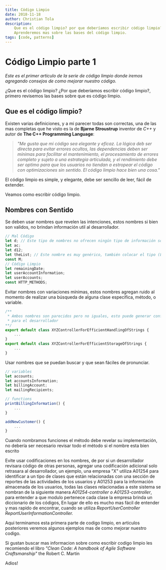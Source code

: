 ```yaml
---
title: Código Limpio
date: 2018-11-18
author: Christian Tola
description:
    Que es el código limpio? por que deberíamos escribir código limpio?
    Aprenderemos mas sobre las bases del código limpio.
tags: [code, patterns]
---
```


# Código Limpio parte 1

*Este es el primer articulo de la serie de código limpio donde iremos agregando consejos de como mejorar nuestro código.*

¿Que es el código limpio? ¿Por que deberíamos escribir código limpio?, primero revisemos las bases sobre que es código limpio.

## Que es el código limpio?

Existen varias definiciones, y a mi parecer todas son correctas, una de las mas completas que he visto es la de **Bjarne Stroustrup** inventor de *C++* y autor de **The C++ Programming Language**:

> *"Me gusta que mi código sea elegante y eficaz. La lógica deb ser directa para evitar errores ocultos, las dependencias deben ser mínimas para facilitar el mantenimiento, el procesamiento de errores completo y sujeto a una estrategia articulada, y el rendimiento debe ser optimo para que los usuarios no tiendan a estropear el código con optimizaciones sin sentido. El código limpio hace bien una cosa."*

El código limpio es simple, y elegante, debe ser sencillo de leer, fácil de extender.
 
Veamos como escribir código limpio.

## Nombres con Sentido

Se deben usar nombres que revelen las intenciones, estos nombres si bien son validos, no brindan información util al desarrollador.

```ts
// Mal Código
let d; // Este tipo de nombres no ofrecen ningún tipo de información sobre su uso.
let ac;
let d12;
let theList; // Este nombre es muy genérico, también colocar el tipo (List) en el nombre puede llevar a confusiones.
const M;
// Código Limpio
let remainingDate;
let userAccountInformation;
let userAccounts;
const HTTP_METHODS;
```

Evitar nombres con variaciones mínimas, estos nombres agregan ruido al momento de realizar una búsqueda de alguna clase especifica, método, o variable.

```ts
/** 
 * Ambos nombres son parecidos pero no iguales, esto puede generar confusión 
 * para el desarrollador 
**/
export default class XYZControllerForEfficientHandlingOfStrings {
    ...
}
export default class XYZControllerForEfficientStorageOfStrings {
    ...
}
```

Usar nombres que se puedan buscar y que sean fáciles de pronunciar. 

```ts
// variables
let accounts;
let accountsInformation;
let billingAccount;
let mailingRecipients;

// functions
printBillingInformation() {
    ...
}

addNewCustomer() {
    ...
}
```
Cuando nombramos funciones el método debe revelar su implementación, no debería ser necesario revisar todo el método si el nombre esta bien escrito

Evite usar codificaciones en los nombres, de por si un desarrollador revisara código de otras personas, agregar una codificación adicional solo retrasara al desarrollador, un ejemplo, una empresa "X" utiliza A01254 para identificar a un tipo de clases que están relacionadas con una sección de reportes de las actividades de los usuarios y A01253 para la información almacenada de los usuarios, todas las clases relacionadas a este sistema se nombran de la siguiente manera *A01254-controller o A01253-controller*, para entender a que modulo pertenece cada clase la empresa brinda un diccionario de los códigos, En lugar de ello es mucho mas fácil de entender y mas rapido de encontrar, cuando se utiliza *ReportUserController ReportUserInformationController.*

Aqui terminamos esta primera parte de codigo limpio, en articulos posteriores veremos algunos ejemplos mas de como mejorar nuestro codigo.

Si gustan buscar mas informacion sobre como escribir codigo limpio les recomiendo el libro *"Clean Code: A handbook of Agile Software Craftsmanship"* the Robert C. Martin

Adios!

<Disqus />
